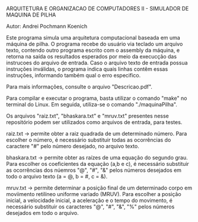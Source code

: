 ARQUITETURA E ORGANIZACAO DE COMPUTADORES II - SIMULADOR DE MAQUINA DE PILHA

Autor: Andrei Pochmann Koenich

Este programa simula uma arquitetura computacional baseada em uma máquina de pilha. O programa recebe do usuário
via teclado um arquivo texto, contendo outro programa escrito com o assembly da máquina, e retorna na saída os resultados
esperados por meio da execucção das instrucoes do arquivo de entrada. Caso o arquivo texto de entrada possua instruções
inválidas, o programa indica quais linhas contêm essas instruções, informando também qual o erro especifico.

Para mais informações, consulte o arquivo "Descricao.pdf".

Para compilar e executar o programa, basta utilizar o comando "make" no terminal do Linux. Em seguida, utiliza-se
o comando "./maquinaPilha".

Os arquivos "raiz.txt", "bhaskara.txt" e "mruv.txt" presentes nesse repositório podem ser utilizados como arquivos de entrada, para testes.

raiz.txt -> permite obter a raiz quadrada de um determinado número. Para escolher o número, é necessário substituir
todas as ocorrências do caractere "#" pelo número desejado, no arquivo texto.

bhaskara.txt -> permite obter as raízes de uma equação do segundo grau. Para escolher os coeficientes da equação
(a,b e c), é necessário substituir as ocorrências dos núemros "@", "#", "&" pelos números desejados em todo o
arquivo texto (a = @, b = #, c = &).

mruv.txt -> permite determinar a posição final de um determinado corpo em moviimento retilíneo uniforme variado
(MRUV). Para escolher a posição inicial, a velocidade inicial, a aceleração e o tempo do movimento, é necessário
substituir os caracteres "@", "#", "&", "%" pelos números desejados em todo o arquivo.